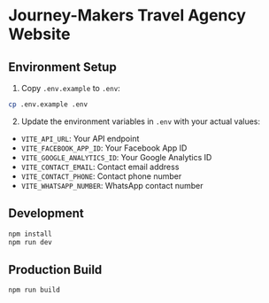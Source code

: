 # Journey-Makers Travel Agency Website

## Environment Setup

1. Copy `.env.example` to `.env`:
```bash
cp .env.example .env
```

2. Update the environment variables in `.env` with your actual values:
- `VITE_API_URL`: Your API endpoint
- `VITE_FACEBOOK_APP_ID`: Your Facebook App ID
- `VITE_GOOGLE_ANALYTICS_ID`: Your Google Analytics ID
- `VITE_CONTACT_EMAIL`: Contact email address
- `VITE_CONTACT_PHONE`: Contact phone number
- `VITE_WHATSAPP_NUMBER`: WhatsApp contact number

## Development

```bash
npm install
npm run dev
```

## Production Build

```bash
npm run build
```